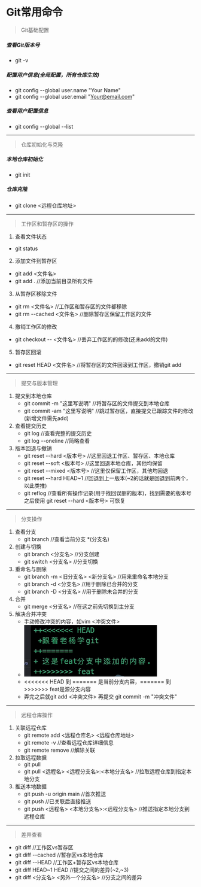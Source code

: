 # Git常用命令
> Git基础配置
##### 查看Git版本号
  - git -v
##### 配置用户信息(全局配置，所有仓库生效)
  - git config --global user.name "Your Name"
  - git config --global user.email "Your@email.com"
##### 查看用户配置信息
  - git config --global --list
---
> 仓库初始化与克隆
##### 本地仓库初始化
  - git init
##### 仓库克隆
  - git clone <远程仓库地址>
---
> 工作区和暂存区的操作
1. 查看文件状态
  - git status
2. 添加文件到暂存区
  - git add <文件名>
  - git add .                   //添加当前目录所有文件
3. 从暂存区移除文件
  - git rm <文件名>             //工作区和暂存区的文件都移除
  - git rm --cached <文件名>    //删除暂存区保留工作区的文件
4. 撤销工作区的修改
  - git checkout -- <文件名>    //丢弃工作区的的修改(还未add的文件)
5. 暂存区回滚
  - git reset HEAD <文件名>     //将暂存区的文件回滚到工作区，撤销git add
---
> 提交与版本管理
1. 提交到本地仓库
   - git commit -m "这里写说明" //将暂存区的文件提交到本地仓库
   - git commit -am "这里写说明" //跳过暂存区，直接提交已跟踪文件的修改(新增文件需先add)
2. 查看提交历史
   - git log                   //查看完整的提交历史
   - git log --oneline         //简略查看
3. 版本回退与撤销
   - git reset --hard <版本号>  //这里回退工作区、暂存区、本地仓库
   - git reset --soft <版本号>  //这里回退本地仓库，其他均保留
   - git reset --mixed <版本号> //这里仅保留工作区，其他均回退
   - git reset --hard HEAD~1    //回退到上一版本(~2的话就是回退到前两个，以此类推)
   - git reflog                 //查看所有操作记录(用于找回误删的版本)，找到需要的版本号之后使用 git reset --hard <版本号> 可恢复
--- 
> 分支操作
1. 查看分支
   - git branch                 //查看当前分支 *(分支名)
2. 创建与切换
   - git branch <分支名>        //分支创建
   - git switch <分支名>        //分支切换
3. 重命名与删除
   - git branch -m <旧分支名> <新分支名>  //用来重命名本地分支
   - git branch -d <分支名>     //用于删除已合并的分支
   - git branch -D <分支名>     //用于删除未合并的分支
4. 合并
   - git merge <分支名>  //在这之前先切换到主分支
5. 解决合并冲突
   - 手动修改冲突的内容，如vim <冲突文件>
   - ![冲突演示](https://github.com/xzdxxx/github-tutor/blob/main/demo.png?raw=true)
   - <<<<<<< HEAD 到 ======= 是当前分支内容，======= 到 >>>>>>> feat是源分支内容
   - 弄完之后就git add <冲突文件> 再提交 git commit -m "冲突文件"
---
> 远程仓库操作
1. 关联远程仓库
   - git remote add <远程仓库名> <远程仓库地址>
   - git remote -v           //查看远程仓库详细信息
   - git remote remove       //解除关联
2. 拉取远程数据
   - git pull
   - git pull <远程名> <远程分支名>:<本地分支名> //拉取远程仓库到指定本地分支
3. 推送本地数据
   - git push -u origin main    //首次推送
   - git push                   //已关联后直接推送
   - git push <远程名> <本地分支名>:<远程分支名>    //推送指定本地分支到远程仓库
---
> 差异查看
- git diff                //工作区vs暂存区
- git diff --cached       //暂存区vs本地仓库
- git diff --HEAD         //工作区+暂存区vs本地仓库
- git diff HEAD~1 HEAD    //提交之间的差异(~2,~3)
- git diff <分支名> <另外一个分支名>    //分支之间的差异
